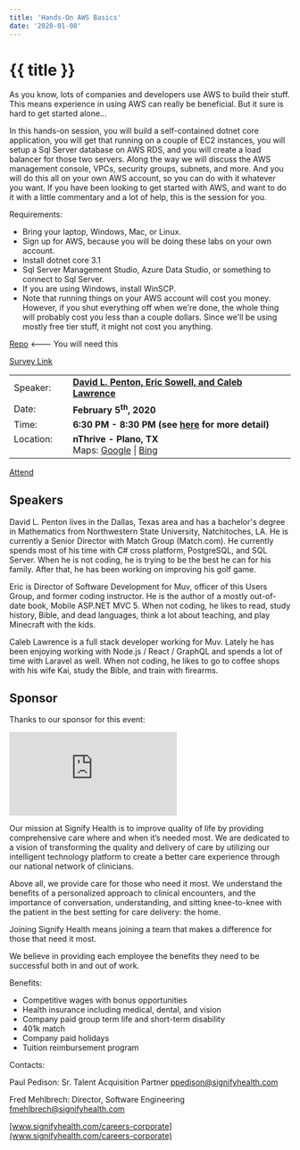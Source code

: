 ```yaml
---
title: 'Hands-On AWS Basics'
date: '2020-01-08'
---
```

# {{ title }}

As you know, lots of companies and developers use AWS to build their stuff. This means experience in using AWS can really be beneficial. But it sure is hard to get started alone...

In this hands-on session, you will build a self-contained dotnet core application, you will get that running on a couple of EC2 instances, you will setup a Sql Server database on AWS RDS, and you will create a load balancer for those two servers. Along the way we will discuss the AWS management console, VPCs, security groups, subnets, and more. And you will do this all on your own AWS account, so you can do with it whatever you want. If you have been looking to get started with AWS, and want to do it with a little commentary and a lot of help, this is the session for you.

Requirements:

* Bring your laptop, Windows, Mac, or Linux.
* Sign up for AWS, because you will be doing these labs on your own account.
* Install dotnet core 3.1
* Sql Server Management Studio, Azure Data Studio, or something to connect to Sql Server.
* If you are using Windows, install WinSCP.
* Note that running things on your AWS account will cost you money. However, if you shut everything off when we're done, the whole thing will probably cost you less than a couple dollars. Since we'll be using mostly free tier stuff, it might not cost you anything.

 

[Repo](https://github.com/north-dallas-developers/AWSDotnetCoreHandsOnLab) <--- You will need this

[Survey Link](https://www.surveymonkey.com/r/CH6CXPS)

<table>
<tbody>
        <tr>
            <td>Speaker:</td>
            <td>&nbsp;</td>
            <td><b><a title="Several of us" target="_blank" href="http://northdallas.net">David L. Penton, Eric Sowell, and Caleb Lawrence</a></b></td>
        </tr>
        <tr>
            <td>Date:</td>
            <td>&nbsp;</td>
            <td><b>February 5<sup>th</sup>, 2020</b></td>
        </tr>
        <tr>
            <td valign="top">Time:</td>
            <td>&nbsp;</td>
            <td><b>6:30 PM - 8:30 PM (see <a title="Location" href="/location/">here</a> for more detail)</b></td>
        </tr>
        <tr>
            <!-- REVIEW LOCATION FOR CORRECTNESS -->
            <td valign="top">Location:</td>
            <td>&nbsp;</td>
            <td><b>nThrive - Plano, TX</b><br>
            Maps: <a title="Google" target="_blank" href="https://goo.gl/maps/1OyNE">Google</a> | <a title="Bing" target="_blank" href="http://binged.it/1afBEJ9">Bing</a></td>
        </tr>
    </tbody>
</table>

[Attend](https://www.eventbrite.com/e/hands-on-flutter-write-an-app-for-iphone-and-androids-in-59-minutes-tickets-88108766693)

## Speakers

David L. Penton lives in the Dallas, Texas area and has a bachelor's degree in Mathematics from Northwestern State University, Natchitoches, LA. He is currently a Senior Director with Match Group (Match.com). He currently spends most of his time with C# cross platform, PostgreSQL, and SQL Server. When he is not coding, he is trying to be the best he can for his family. After that, he has been working on improving his golf game.

Eric is Director of Software Development for Muv, officer of this Users Group, and former coding instructor. He is the author of a mostly out-of-date book, Mobile ASP.NET MVC 5. When not coding, he likes to read, study history, Bible, and dead languages, think a lot about teaching, and play Minecraft with the kids.

Caleb Lawrence is a full stack developer working for Muv. Lately he has been enjoying working with Node.js / React / GraphQL and spends a lot of time with Laravel as well. When not coding, he likes to go to coffee shops with his wife Kai, study the Bible, and train with firearms.

 

## Sponsor

Thanks to our sponsor for this event:

![Signify](https://www.iabhp.com/wp-content/plugins/kcrnc-advanced-users/image.php?i=Signify_Health_Logo.png)

Our mission at Signify Health is to improve quality of life by providing comprehensive care where and when it’s needed most. We are dedicated to a vision of transforming the quality and delivery of care by utilizing our intelligent technology platform to create a better care experience through our national network of clinicians.

Above all, we provide care for those who need it most. We understand the benefits of a personalized approach to clinical encounters, and the importance of conversation, understanding, and sitting knee-to-knee with the patient in the best setting for care delivery: the home.

Joining Signify Health means joining a team that makes a difference for those that need it most.

We believe in providing each employee the benefits they need to be successful both in and out of work.

Benefits:

* Competitive wages with bonus opportunities
* Health insurance including medical, dental, and vision
* Company paid group term life and short-term disability
* 401k match
* Company paid holidays
* Tuition reimbursement program

Contacts:

Paul Pedison: Sr. Talent Acquisition Partner <a href="mailto:ppedison@signifyhealth.com">ppedison@signifyhealth.com</a>

Fred Mehlbrech: Director, Software Engineering <a href="mailto:fmehlbrech@signifyhealth.com">fmehlbrech@signifyhealth.com</a>

[www.signifyhealth.com/careers-corporate](www.signifyhealth.com/careers-corporate)
 